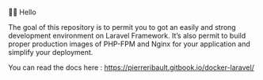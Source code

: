 👋🏻  Hello

The goal of this repository is to permit you to got an easily and strong development environment on Laravel Framework.
It’s also permit to build proper production images of PHP-FPM and Nginx for your application and simplify your deployment.

You can read the docs here : https://pierreribault.gitbook.io/docker-laravel/
